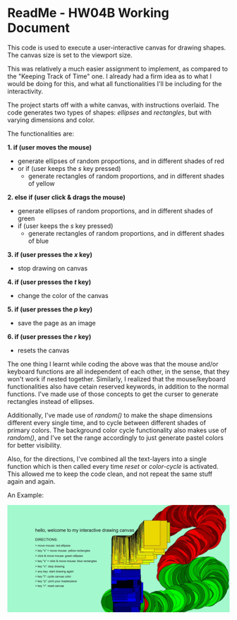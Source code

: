 # ReadMe - HW04B Working Document

This code is used to execute a user-interactive canvas for drawing shapes. The canvas size is set to the viewport size.

This was relatively a much easier assignment to implement, as compared to the "Keeping Track of Time" one. I already had a firm idea as to what I would be doing for this, and what all functionalities I'll be including for the interactivity.

The project starts off with a white canvas, with instructions overlaid. The code generates two types of shapes: *ellipses* and *rectangles*, but with varying dimensions and color.

The functionalities are:

**1. if (user moves the mouse)**
* generate ellipses of random proportions, and in different shades of red
* or if (user keeps the *s* key pressed)
  - generate rectangles of random proportions, and in different shades of yellow

**2. else if (user click & drags the mouse)**
* generate ellipses of random proportions, and in different shades of green
* if (user keeps the *s* key pressed)
  - generate rectangles of random proportions, and in different shades of blue

**3. if (user presses the *x* key)**
* stop drawing on canvas

**4. if (user presses the *t* key)**
* change the color of the canvas

**5. if (user presses the *p* key)**
* save the page as an image

**6. if (user presses the *r* key)**
* resets the canvas

The one thing I learnt while coding the above was that the mouse and/or keyboard functions are all independent of each other, in the sense, that they won't work if nested together. Similarly, I realized that the mouse/keyboard functionalities also have cetain reserved keywords, in addition to the normal functions. I've made use of those concepts to get the curser to generate rectangles instead of ellipses.

Additionally, I've made use of *random()* to make the shape dimensions different every single time, and to cycle between different shades of primary colors. The background color cycle functionality also makes use of *random()*, and I've set the range accordingly to just generate pastel colors for better visibility.

Also, for the directions, I've combined all the text-layers into a single function which is then called every time *reset* or *color-cycle* is activated. This allowed me to keep the code clean, and not repeat the same stuff again and again.

An Example:

<img src = './MyDrawing.jpg'>